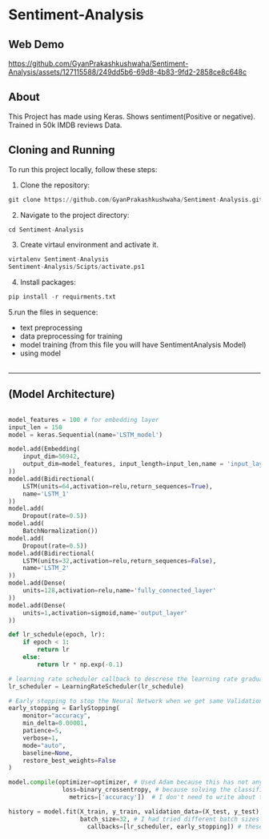 # Sentiment-Analysis

## Web Demo


https://github.com/GyanPrakashkushwaha/Sentiment-Analysis/assets/127115588/249dd5b6-69d8-4b83-9fd2-2858ce8c648c



## About

This Project has made using Keras. Shows sentiment(Positive or negative). Trained in 50k IMDB reviews Data.



## Cloning and Running
To run this project locally, follow these steps:

1. Clone the repository:
   
```python
git clone https://github.com/GyanPrakashkushwaha/Sentiment-Analysis.git
```

2. Navigate to the project directory:

```python
cd Sentiment-Analysis
```

3. Create virtaul environment and activate it.
```python
virtalenv Sentiment-Analysis 
Sentiment-Analysis/Scipts/activate.ps1
```

4. Install packages:
```python
pip install -r requirments.txt
```

5.run the files in sequence:
- text preprocessing
- data preprocessing for training
- model training (from this file you will have SentimentAnalysis Model)
- using model
<br><br>
---

## (Model Architecture)
```python

model_features = 100 # for embedding layer
input_len = 150
model = keras.Sequential(name='LSTM_model')

model.add(Embedding(
    input_dim=56942,
    output_dim=model_features, input_length=input_len,name = 'input_layer'
))
model.add(Bidirectional(
    LSTM(units=64,activation=relu,return_sequences=True),
    name='LSTM_1'
))
model.add(
    Dropout(rate=0.5))
model.add(
    BatchNormalization())
model.add(
    Dropout(rate=0.5))
model.add(Bidirectional(
    LSTM(units=32,activation=relu,return_sequences=False),
    name='LSTM_2'
))
model.add(Dense(
    units=128,activation=relu,name='fully_connected_layer'
))
model.add(Dense(
    units=1,activation=sigmoid,name='output_layer'
))

def lr_schedule(epoch, lr):
    if epoch < 1:
        return lr
    else:
        return lr * np.exp(-0.1)

# learning rate scheduler callback to descrese the learning rate gradually as the epochs increases So that my alogrithm could not jump out of Global minima.
lr_scheduler = LearningRateScheduler(lr_schedule)

# Early stopping to stop the Neural Network when we get same Validation accuracy
early_stopping = EarlyStopping(
    monitor="accuracy",
    min_delta=0.00001,
    patience=5,
    verbose=1,
    mode="auto",
    baseline=None,
    restore_best_weights=False
)

model.compile(optimizer=optimizer, # Used Adam because this has not any major disadvantages with custom learning rate because the convergence was very unstable.
               loss=binary_crossentropy, # because solving the classification problem
                 metrics=['accuracy'])  # I don't need to write about this you know.

history = model.fit(X_train, y_train, validation_data=(X_test, y_test), epochs=20,
                    batch_size=32, # I had tried different batch sizes but this has given my best results
                      callbacks=[lr_scheduler, early_stopping]) # these to prevent the NN from overfitting and scheduling learning rate to get optimum solution.
```

